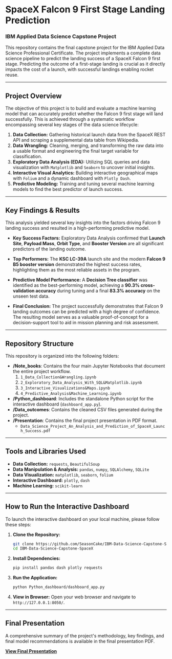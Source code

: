 # SpaceX Falcon 9 First Stage Landing Prediction

### IBM Applied Data Science Capstone Project

This repository contains the final capstone project for the IBM Applied Data Science Professional Certificate. The project implements a complete data science pipeline to predict the landing success of a SpaceX Falcon 9 first stage. Predicting the outcome of a first-stage landing is crucial as it directly impacts the cost of a launch, with successful landings enabling rocket reuse.

---

## Project Overview

The objective of this project is to build and evaluate a machine learning model that can accurately predict whether the Falcon 9 first stage will land successfully. This is achieved through a systematic workflow encompassing several key stages of the data science lifecycle:

1.  **Data Collection:** Gathering historical launch data from the SpaceX REST API and scraping a supplemental data table from Wikipedia.
2.  **Data Wrangling:** Cleaning, merging, and transforming the raw data into a usable format and engineering the final target variable for classification.
3.  **Exploratory Data Analysis (EDA):** Utilizing SQL queries and data visualization with `Matplotlib` and `Seaborn` to uncover initial insights.
4.  **Interactive Visual Analytics:** Building interactive geographical maps with `Folium` and a dynamic dashboard with `Plotly Dash`.
5.  **Predictive Modeling:** Training and tuning several machine learning models to find the best predictor of launch success.

---

## Key Findings & Results

This analysis yielded several key insights into the factors driving Falcon 9 landing success and resulted in a high-performing predictive model.

*   **Key Success Factors:** Exploratory Data Analysis confirmed that **Launch Site**, **Payload Mass**, **Orbit Type**, and **Booster Version** are all significant predictors of the landing outcome.

*   **Top Performers:** The **KSC LC-39A** launch site and the modern **Falcon 9 B5 booster version** demonstrated the highest success rates, highlighting them as the most reliable assets in the program.

*   **Predictive Model Performance:** A **Decision Tree classifier** was identified as the best-performing model, achieving a **90.3% cross-validation accuracy** during tuning and a final **83.3% accuracy** on the unseen test data.

*   **Final Conclusion:** The project successfully demonstrates that Falcon 9 landing outcomes can be predicted with a high degree of confidence. The resulting model serves as a valuable proof-of-concept for a decision-support tool to aid in mission planning and risk assessment.

---

## Repository Structure

This repository is organized into the following folders:

-   **/Note_books**: Contains the four main Jupyter Notebooks that document the entire project workflow.
    1.  `1_Data_Collection&Wrangling.ipynb`
    2.  `2_Exploratory_Data_Analysis_With_SQL&Matplotlib.ipynb`
    3.  `3_Interactive_Visualizations&Maps.ipynb`
    4.  `4_Predictive_Analysis&Machine_Learning.ipynb`
-   **/Python_dashboard**: Includes the standalone Python script for the interactive dashboard (`dashboard_app.py`).
-   **/Data_outcomes**: Contains the cleaned CSV files generated during the project.
-   **/Presentation**: Contains the final project presentation in PDF format.
    -   `Data_Science_Project_An_Analysis_and_Prediction_of_SpaceX_Launch_Success.pdf`

---

## Tools and Libraries Used

-   **Data Collection:** `requests`, `BeautifulSoup`
-   **Data Manipulation & Analysis:** `pandas`, `numpy`, `SQLAlchemy`, `SQLite`
-   **Data Visualization:** `matplotlib`, `seaborn`, `folium`
-   **Interactive Dashboard:** `plotly`, `dash`
-   **Machine Learning:** `scikit-learn`

---

## How to Run the Interactive Dashboard

To launch the interactive dashboard on your local machine, please follow these steps:

1.  **Clone the Repository:**
    ```bash
    git clone https://github.com/SeasonCake/IBM-Data-Science-Capstone-SpaceX.git
    cd IBM-Data-Science-Capstone-SpaceX
    ```
2.  **Install Dependencies:**
    ```bash
    pip install pandas dash plotly requests
    ```
3.  **Run the Application:**
    ```bash
    python Python_dashboard/dashboard_app.py
    ```
4.  **View in Browser:**
    Open your web browser and navigate to `http://127.0.0.1:8050/`.

---

## Final Presentation

A comprehensive summary of the project's methodology, key findings, and final model recommendations is available in the final presentation PDF.

**[View Final Presentation](https://github.com/SeasonCake/IBM-Data-Science-Capstone-SpaceX/blob/main/Presentation/Data_Science_Project_An_Analysis_and_Prediction_of_SpaceX_Launch_Success.pdf)**
